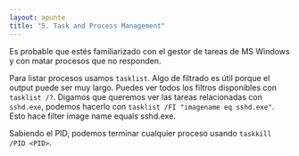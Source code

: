 ```yaml
---
layout: apunte
title: "5. Task and Process Management"
---
```


Es probable que estés familiarizado con el gestor de tareas de MS Windows y con matar procesos que no responden.

Para listar procesos usamos `tasklist`. Algo de filtrado es útil porque el output puede ser muy largo. Puedes ver todos los filtros disponibles con `tasklist /?`. Digamos que queremos ver las tareas relacionadas con `sshd.exe`, podemos hacerlo con `tasklist /FI "imagename eq sshd.exe"`. Esto hace filter image name equals sshd.exe.

Sabiendo el PID, podemos terminar cualquier proceso usando `taskkill /PID <PID>`.